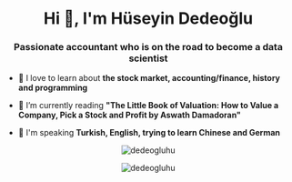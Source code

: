<h1 align="center">Hi 👋, I'm Hüseyin Dedeoğlu</h1>
<h3 align="center">Passionate accountant who is on the road to become a data scientist</h3>

- 🔭 I love to learn about **the stock market, accounting/finance, history and programming**

- 🌱 I’m currently reading **"The Little Book of Valuation: How to Value a Company, Pick a Stock and Profit by Aswath Damadoran"**

- 💬 I'm speaking **Turkish, English, trying to learn Chinese and German**

<p align="center">
  <img align="center" src="https://github-readme-stats.vercel.app/api?username=dedeogluhu&show_icons=true" alt="dedeogluhu" />
</p>
<p align="center">
  <img align="center" src="https://github-readme-stats.vercel.app/api/top-langs/?username=dedeogluhu&layout=compact" alt="dedeogluhu" />
</p>

